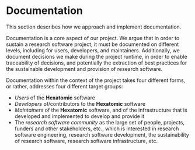 # Documentation

This section describes how we approach and implement documentation.

Documentation is a core aspect of our project. We argue that in order to
sustain a research software project, it must be documented on different levels,
including for users, developers, and maintainers. Additionally, we document
decisions we make during the project runtime, in order to enable traceability
of decisions, and potentially the extraction of best practices for the
sustainable development and provision of research software.

Documentation within the context of the project takes four different forms, or
rather, addresses four different target groups:

- *Users* of the **Hexatomic** software  
- *Developers* of/contributors to the **Hexatomic** software  
- *Maintainers* of the **Hexatomic** software, and of the infrastructure that is
developed and implemented to develop and provide it  
- The *research software community* as the large set of people, projects, 
funders and other stakeholders, etc., which is interested in research software 
engineering, research software development, the sustainability of research 
software, research software infrastructure, etc. 